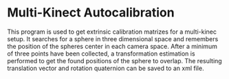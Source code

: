 Multi-Kinect Autocalibration
=============================

This program is used to get extrinsic calibration matrizes for a multi-kinec 
setup. It searches for a sphere in three dimensional space and remembers the 
position of the spheres center in each camera space. After a minimum of three 
points have been collected, a transformation estimation is performed to get the 
found positions of the sphere to overlap. The resulting translation vector and 
rotation quaternion can be saved to an xml file.